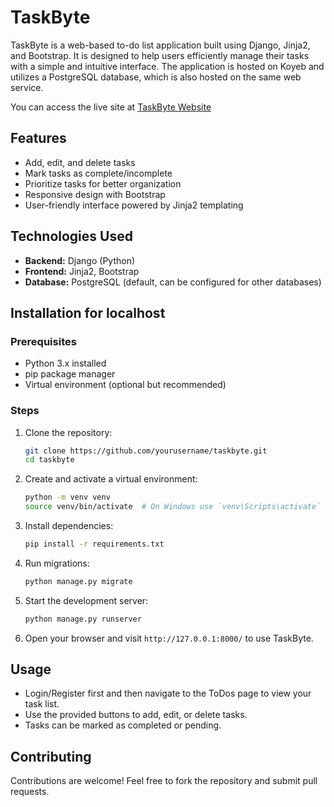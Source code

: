 # TaskByte

TaskByte is a web-based to-do list application built using Django, Jinja2, and Bootstrap. It is designed to help users efficiently manage their tasks with a simple and intuitive interface. The application is hosted on Koyeb and utilizes a PostgreSQL database, which is also hosted on the same web service.

You can access the live site at [TaskByte Website](https://itchy-shayne-taskbyte-be317291.koyeb.app/)

## Features
- Add, edit, and delete tasks
- Mark tasks as complete/incomplete
- Prioritize tasks for better organization
- Responsive design with Bootstrap
- User-friendly interface powered by Jinja2 templating

## Technologies Used
- **Backend:** Django (Python)
- **Frontend:** Jinja2, Bootstrap
- **Database:** PostgreSQL (default, can be configured for other databases)

## Installation for localhost

### Prerequisites
- Python 3.x installed
- pip package manager
- Virtual environment (optional but recommended)

### Steps
1. Clone the repository:
   ```sh
   git clone https://github.com/yourusername/taskbyte.git
   cd taskbyte
   ```
2. Create and activate a virtual environment:
   ```sh
   python -m venv venv
   source venv/bin/activate  # On Windows use `venv\Scripts\activate`
   ```
3. Install dependencies:
   ```sh
   pip install -r requirements.txt
   ```
4. Run migrations:
   ```sh
   python manage.py migrate
   ```
5. Start the development server:
   ```sh
   python manage.py runserver
   ```
6. Open your browser and visit `http://127.0.0.1:8000/` to use TaskByte.

## Usage
- Login/Register first and then navigate to the ToDos page to view your task list.
- Use the provided buttons to add, edit, or delete tasks.
- Tasks can be marked as completed or pending.


## Contributing
Contributions are welcome! Feel free to fork the repository and submit pull requests.

